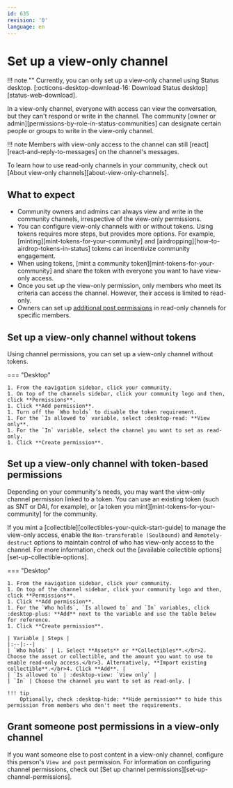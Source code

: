 ```yaml
---
id: 635
revision: '0'
language: en
---
```


# Set up a view-only channel

!!! note ""
Currently, you can only set up a view-only channel using Status desktop. [:octicons-desktop-download-16: Download Status desktop][status-web-download].

In a view-only channel, everyone with access can view the conversation, but they can't respond or write in the channel. The community [owner or admin][permissions-by-role-in-status-communities] can designate certain people or groups to write in the view-only channel.

!!! note
Members with view-only access to the channel can still [react][react-and-reply-to-messages] on the channel's messages.

To learn how to use read-only channels in your community, check out [About view-only channels][about-view-only-channels].

## What to expect

- Community owners and admins can always view and write in the community channels, irrespective of the view-only permissions.
- You can configure view-only channels with or without tokens. Using tokens requires more steps, but provides more options. For example, [minting][mint-tokens-for-your-community] and [airdropping][how-to-airdrop-tokens-in-status] tokens can incentivize community engagement.
- When using tokens, [mint a community token][mint-tokens-for-your-community] and share the token with everyone you want to have view-only access.
- Once you set up the view-only permission, only members who meet its criteria can access the channel. However, their access is limited to read-only.
- Owners can set up [additional post permissions](#grant-someone-post-permissions-in-a-view-only-channel) in read-only channels for specific members.

## Set up a view-only channel without tokens

Using channel permissions, you can set up a view-only channel without tokens.

=== "Desktop"

    1. From the navigation sidebar, click your community.
    1. On top of the channels sidebar, click your community logo and then, click **Permissions**.
    1. Click **Add permission**.
    1. Turn off the `Who holds` to disable the token requirement.
    1. For the `Is allowed to` variable, select :desktop-read: **View only**.
    1. For the `In` variable, select the channel you want to set as read-only.
    1. Click **Create permission**.

## Set up a view-only channel with token-based permissions

Depending on your community's needs, you may want the view-only channel permission linked to a token. You can use an existing token (such as SNT or DAI, for example), or [a token you mint][mint-tokens-for-your-community] for the community.

If you mint a [collectible][collectibles-your-quick-start-guide] to manage the view-only access, enable the `Non-transferable (Soulbound)` and `Remotely-destruct` options to maintain control of who has view-only access to the channel. For more information, check out the [available collectible options][set-up-collectible-options].

=== "Desktop"

    1. From the navigation sidebar, click your community.
    1. On top of the channel sidebar, click your community logo and then, click **Permissions**.
    1. Click **Add permission**.
    1. For the `Who holds`, `Is allowed to` and `In` variables, click :desktop-plus: **Add** next to the variable and use the table below for reference.
    1. Click **Create permission**.

    | Variable | Steps |
    |:--|:--|
    | `Who holds` | 1. Select **Assets** or **Collectibles**.</br>2. Choose the asset or collectible, and the amount you want to use to enable read-only access.</br>3. Alternatively, **Import existing collectible**.</br>4. Click **Add**. |
    | `Is allowed to` | :desktop-view: `View only` |
    | `In` | Choose the channel you want to set as read-only. |

    !!! tip
        Optionally, check :desktop-hide: **Hide permission** to hide this permission from members who don't meet the requirements.

## Grant someone post permissions in a view-only channel

If you want someone else to post content in a view-only channel, configure this person's `View and post` permission. For information on configuring channel permissions, check out [Set up channel permissions][set-up-channel-permissions].
